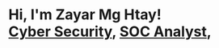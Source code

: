 <h1>Hi, I'm Zayar Mg Htay! <br/><a href="https://github.com/BorntoExplore">Cyber Security</a>, <a href="www.linkedin.com/in/zayar-mg-htay">SOC Analyst</a>,</h1>

